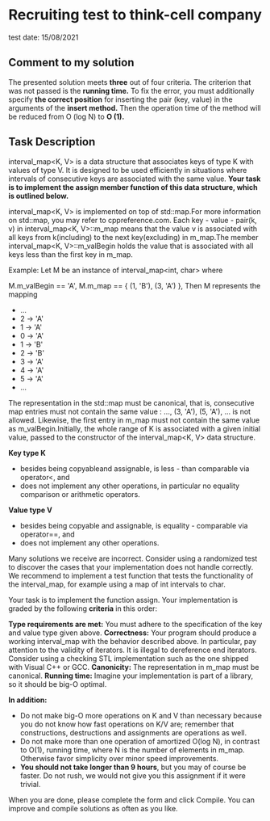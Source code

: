 # Recruiting test to think-cell company
test date: 15/08/2021

## Comment to my solution
The presented solution meets **three** out of four criteria. The criterion that was not passed is the **running time.** 
To fix the error, you must additionally specify **the correct position** for inserting the pair (key, value) in the arguments of the **insert method.** 
Then the operation time of the method will be reduced from O (log N) to **O (1).**

## Task Description
interval_map<K, V> is a data structure that associates keys of type K with values of type V.
It is designed to be used efficiently in situations where intervals of consecutive keys are associated with the same value.
**Your task is to implement the assign member function of this data structure, which is outlined below.**

interval_map<K, V> is implemented on top of std::map.For more information on std::map, you may refer to cppreference.com.
Each key - value - pair(k, v) in interval_map<K, V>::m_map means that the value v is associated with all keys from k(including) 
to the next key(excluding) in m_map.The member interval_map<K, V>::m_valBegin holds the value that is associated with 
all keys less than the first key in m_map.

Example: Let M be an instance of interval_map<int, char> where

M.m_valBegin == 'A',
M.m_map == { (1, 'B'), (3, 'A') },
Then M represents the mapping

- ...
- 2 -> 'A'
- 1 -> 'A'
- 0 -> 'A'
- 1 -> 'B'
- 2 -> 'B'
- 3 -> 'A'
- 4 -> 'A'
- 5 -> 'A'
- ...

The representation in the std::map must be canonical, that is, consecutive map entries must not contain the same value : ..., (3, 'A'), (5, 'A'), ... is not allowed.
Likewise, the first entry in m_map must not contain the same value as m_valBegin.Initially, the whole range of K is associated with a given initial value, passed to the constructor of the interval_map<K, V> data structure.

**Key type K**

- besides being copyableand assignable, is less - than comparable via operator<, and
- does not implement any other operations, in particular no equality comparison or arithmetic operators.

**Value type V**

- besides being copyable and assignable, is equality - comparable via operator==, and
- does not implement any other operations.

Many solutions we receive are incorrect. Consider using a randomized test to discover the cases that your implementation does not handle correctly.
We recommend to implement a test function that tests the functionality of the interval_map, for example using a map of int intervals to char.

Your task is to implement the function assign. Your implementation is graded by the following **criteria** in this order:

**Type requirements are met:** You must adhere to the specification of the key and value type given above.
**Correctness:** Your program should produce a working interval_map with the behavior described above. 
In particular, pay attention to the validity of iterators. It is illegal to dereference end iterators. 
Consider using a checking STL implementation such as the one shipped with Visual C++ or GCC.
**Canonicity:** The representation in m_map must be canonical.
**Running time:** Imagine your implementation is part of a library, so it should be big-O optimal. 

**In addition:**

- Do not make big-O more operations on K and V than necessary because you do not know how fast operations on K/V are; 
remember that constructions, destructions and assignments are operations as well.
- Do not make more than one operation of amortized O(log N), in contrast to O(1), running time, where N is the number of elements in m_map.
Otherwise favor simplicity over minor speed improvements.
- **You should not take longer than 9 hours**, but you may of course be faster. Do not rush, we would not give you this assignment if it were trivial.

When you are done, please complete the form and click Compile. You can improve and compile solutions as often as you like.
